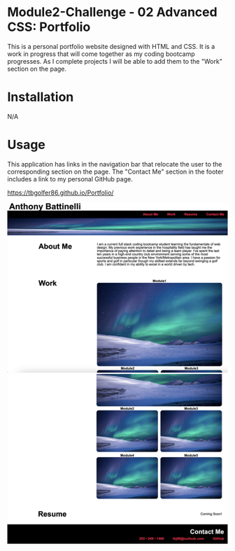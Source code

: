 # Module2-Challenge - 02 Advanced CSS: Portfolio

This is a personal portfolio website designed with HTML and CSS. It is a work in progress that will come together as my coding bootcamp progresses. As I complete projects I will be able to add them to the "Work" section on the page.

# Installation

N/A

# Usage

This application has links in the navigation bar that relocate the user to the corresponding section on the page. The "Contact Me" section in the footer includes a link to my personal GitHub page.

https://tbgolfer86.github.io/Portfolio/

![alt text](Screenshot%202023-01-09%20at%2012.42.01%20PM.png)
![alt text](Screenshot%202023-01-09%20at%2012.43.02%20PM.png)
